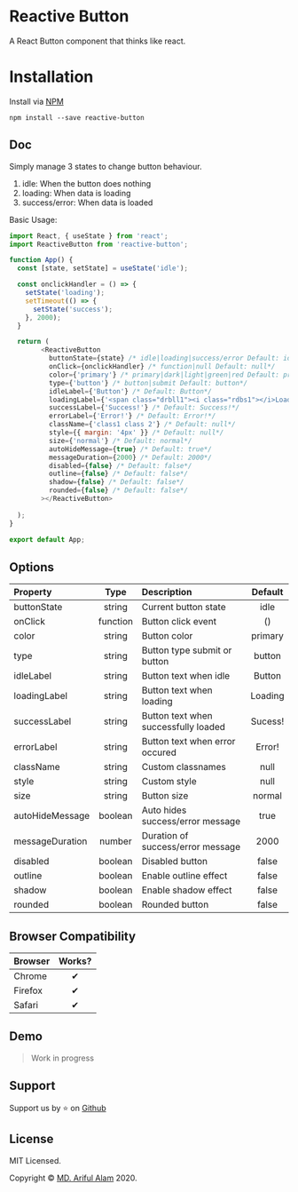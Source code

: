 # Reactive Button

A React Button component that thinks like react.


# Installation

Install via <a href="https://www.npmjs.com/package/reactive-button">NPM</a>
```
npm install --save reactive-button
```

## Doc

Simply manage 3 states to change button behaviour.
1. idle: When the button does nothing
2. loading: When data is loading
3. success/error: When data is loaded

Basic Usage: 

```js
import React, { useState } from 'react';
import ReactiveButton from 'reactive-button';

function App() {
  const [state, setState] = useState('idle');

  const onclickHandler = () => {
    setState('loading');
    setTimeout(() => {
      setState('success');
    }, 2000);
  }

  return (
        <ReactiveButton
          buttonState={state} /* idle|loading|success/error Default: idle*/
          onClick={onclickHandler} /* function|null Default: null*/
          color={'primary'} /* primary|dark|light|green|red Default: primary*/
          type={'button'} /* button|submit Default: button*/
          idleLabel={'Button'} /* Default: Button*/
          loadingLabel={'<span class="drbll1"><i class="rdbs1"></i>Loading</span>'} /* Default: Loading*/
          successLabel={'Success!'} /* Default: Success!*/
          errorLabel={'Error!'} /* Default: Error!*/
          className={'class1 class 2'} /* Default: null*/
          style={{ margin: '4px' }} /* Default: null*/
          size={'normal'} /* Default: normal*/
          autoHideMessage={true} /* Default: true*/
          messageDuration={2000} /* Default: 2000*/
          disabled={false} /* Default: false*/
          outline={false} /* Default: false*/
          shadow={false} /* Default: false*/
          rounded={false} /* Default: false*/
        ></ReactiveButton>
      
  );
}

export default App;
```

## Options

| Property            |  Type   | Description                                     | Default |
| :-----------        | :---:   | :-------------------------------------          | :----:  |
| buttonState                 | string     | Current button state    | idle       |
| onClick        | function   | Button click event            | ()     |
| color     | string   | Button color       | primary     |
| type  | string | Button type submit or button   | button   |
| idleLabel         | string     | Button text when idle         | Button     |
| loadingLabel         | string     | Button text when loading         | Loading     |
| successLabel         | string     | Button text when successfully loaded         | Sucess!     |
| errorLabel         | string     | Button text when error occured       | Error!     |
| className         | string     | Custom classnames         | null     |
| style         | string     | Custom style       | null     |
| size         | string     | Button size | normal     |
| autoHideMessage         | boolean     | Auto hides success/error message         | true     |
| messageDuration         | number     | Duration of success/error message      | 2000     |
| disabled         | boolean     | Disabled button | false     |
| outline         |  boolean    | Enable outline effect        | false     |
| shadow         | boolean     | Enable shadow effect      | false     |
| rounded         | boolean     | Rounded button     | false     |

## Browser Compatibility

| Browser | Works? |
| :------ | :----: |
| Chrome  |   ✔   |
| Firefox |   ✔   |
| Safari  |   ✔   |

## Demo

> Work in progress

## Support

Support us by :star: on <a href="https://github.com/arifszn/reactive-button">Github</a>

## License

<p>MIT Licensed.</p>
<p>Copyright © <a href="https://arifszn.github.io">MD. Ariful Alam</a> 2020.</p>
